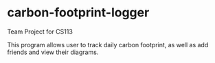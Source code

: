 # carbon-footprint-logger
Team Project for CS113

This program allows user to track daily carbon footprint, as well as add friends and view their diagrams.
